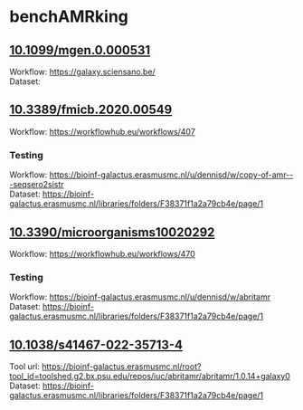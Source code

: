 # benchAMRking

## [10.1099/mgen.0.000531](https://doi.org/10.1099/mgen.0.000531)

Workflow: <https://galaxy.sciensano.be/>  
Dataset:


## [10.3389/fmicb.2020.00549](https://doi.org/10.3389/fmicb.2020.00549)
Workflow: <https://workflowhub.eu/workflows/407>  

### Testing
Workflow: <https://bioinf-galactus.erasmusmc.nl/u/dennisd/w/copy-of-amr---seqsero2sistr>  
Dataset: <https://bioinf-galactus.erasmusmc.nl/libraries/folders/F38371f1a2a79cb4e/page/1>  


## [10.3390/microorganisms10020292](https://doi.org/10.3390/microorganisms10020292)
Workflow: <https://workflowhub.eu/workflows/470>  

### Testing
Workflow: <https://bioinf-galactus.erasmusmc.nl/u/dennisd/w/abritamr>  
Dataset: <https://bioinf-galactus.erasmusmc.nl/libraries/folders/F38371f1a2a79cb4e/page/1>  

## [10.1038/s41467-022-35713-4](https://doi.org/10.1038/s41467-022-35713-4)

Tool url: <https://bioinf-galactus.erasmusmc.nl/root?tool_id=toolshed.g2.bx.psu.edu/repos/iuc/abritamr/abritamr/1.0.14+galaxy0>  
Dataset: <https://bioinf-galactus.erasmusmc.nl/libraries/folders/F38371f1a2a79cb4e/page/1>  

